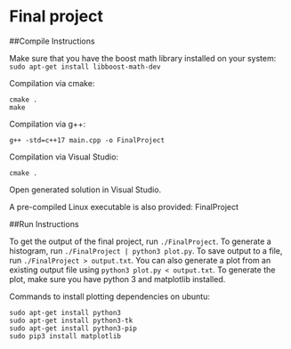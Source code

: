 # Final project
##Compile Instructions


Make sure that you have the boost math library installed on your system: `sudo apt-get install libboost-math-dev`

Compilation via cmake:
```
cmake .
make
```

Compilation via g++:
```
g++ -std=c++17 main.cpp -o FinalProject
```

Compilation via Visual Studio:
```
cmake .
```
Open generated solution in Visual Studio.

A pre-compiled Linux executable is also provided: FinalProject

##Run Instructions

To get the output of the final project, run `./FinalProject`. To generate a histogram, 
run `./FinalProject | python3 plot.py`. To save output to a file, run `./FinalProject > output.txt`. You
can also generate a plot from an existing output file using `python3 plot.py < output.txt`. To generate the plot,
make sure you have python 3 and matplotlib installed.

Commands to install plotting dependencies on ubuntu:
```
sudo apt-get install python3
sudo apt-get install python3-tk
sudo apt-get install python3-pip
sudo pip3 install matplotlib
```
